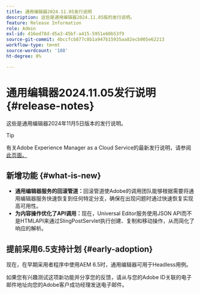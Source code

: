 ```yaml
---
title: 通用编辑器2024.11.05发行说明
description: 这些是通用编辑器2024.11.05版的发行说明。
feature: Release Information
role: Admin
exl-id: d16ed78d-d5a3-45bf-a415-5951e60b53f9
source-git-commit: 4bccfcb877c8b1a947b15935aa82ecb005e62213
workflow-type: tm+mt
source-wordcount: '188'
ht-degree: 0%

---
```



# 通用编辑器2024.11.05发行说明 {#release-notes}

这些是通用编辑器2024年11月5日版本的发行说明。

>[!TIP]
>
>有关Adobe Experience Manager as a Cloud Service的最新发行说明，请参阅[此页面。](/help/release-notes/release-notes-cloud/release-notes-current.md)

## 新增功能 {#what-is-new}

* **通用编辑器服务的回滚管道：**&#x200B;回滚管道使Adobe的调用团队能够根据需要将通用编辑器服务快速恢复到任何特定分支，确保在出现问题时通过快速恢复实现高可用性。
* **为内容操作优化了API调用：**&#x200B;现在，Universal Editor服务使用JSON API而不是HTMLAPI来通过SlingPostServlet执行创建、复制和移动操作，从而简化了响应的解析。

## 提前采用6.5支持计划 {#early-adoption}

现在，在早期采用者程序中使用AEM 6.5时，通用编辑器可用于Headless用例。

如果您有兴趣测试这项新功能并分享您的反馈，请从与您的Adobe ID关联的电子邮件地址向您的Adobe客户成功经理发送电子邮件。

